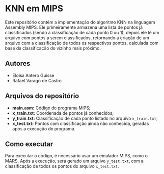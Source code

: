 # KNN em MIPS
Este repositório contém a implementação do algoritmo KNN na linguagem Assembly MIPS. Ele primeiramente armazena uma lista de pontos já classificados (sendo a classificação de cada ponto 0 ou 1), depois ele lê um arquivo com pontos a serem classificados, retornando a criação de um arquivo com a classificação de todos os respectivos pontos, calculada com base da classificação do vizinho mais próximo.

## Autores
- Eloisa Antero Guisse
- Rafael Varago de Castro

## Arquivos do repositório
- **main.asm:** Código do programa MIPS;
- **x_train.txt:** Coordenada de pontos já conhecidos;
- **y_train.txt:** Classificação de cada ponto listado no arquivo `x_train.txt`;
- **x_test.txt:** Pontos com classificação ainda não conhecida, geradas após a execução do programa.
  
## Como executar
Para executar o código, é necessário usar um emulador MIPS, como o MARS. Após a execução, será gerado um arquivo `y_test.txt`, com a classificação de todos os pontos do arquivo `x_test.txt`.
